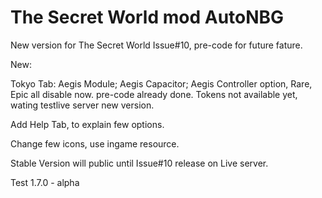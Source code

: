 The Secret World mod AutoNBG
============================

New version for The Secret World Issue#10, pre-code for future fature.


New:

Tokyo Tab: Aegis Module; Aegis Capacitor; Aegis Controller option, Rare, Epic all disable now. pre-code already done.
Tokens not available yet, wating testlive server new version.

Add Help Tab, to explain few options.

Change few icons, use ingame resource.

Stable Version will public until Issue#10 release on Live server.


Test 1.7.0 - alpha
